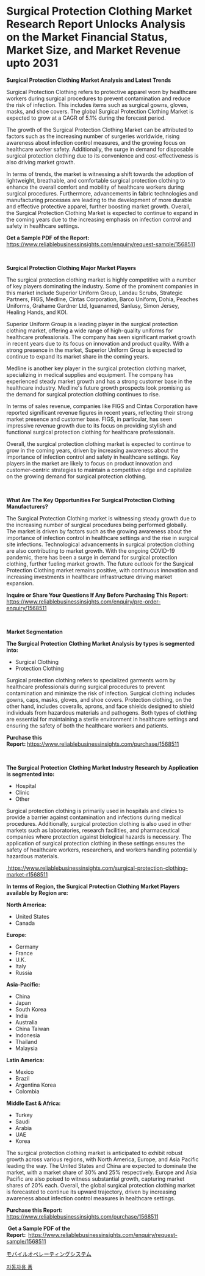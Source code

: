 <p><h1>Surgical Protection Clothing Market Research Report Unlocks Analysis on the Market Financial Status, Market Size, and Market Revenue upto 2031</h1></p><p><strong>Surgical Protection Clothing Market Analysis and Latest Trends</strong></p>
<p><p>Surgical Protection Clothing refers to protective apparel worn by healthcare workers during surgical procedures to prevent contamination and reduce the risk of infection. This includes items such as surgical gowns, gloves, masks, and shoe covers. The global Surgical Protection Clothing Market is expected to grow at a CAGR of 5.1% during the forecast period.</p><p>The growth of the Surgical Protection Clothing Market can be attributed to factors such as the increasing number of surgeries worldwide, rising awareness about infection control measures, and the growing focus on healthcare worker safety. Additionally, the surge in demand for disposable surgical protection clothing due to its convenience and cost-effectiveness is also driving market growth.</p><p>In terms of trends, the market is witnessing a shift towards the adoption of lightweight, breathable, and comfortable surgical protection clothing to enhance the overall comfort and mobility of healthcare workers during surgical procedures. Furthermore, advancements in fabric technologies and manufacturing processes are leading to the development of more durable and effective protective apparel, further boosting market growth. Overall, the Surgical Protection Clothing Market is expected to continue to expand in the coming years due to the increasing emphasis on infection control and safety in healthcare settings.</p></p>
<p><strong>Get a Sample PDF of the Report:&nbsp;</strong> <a href="https://www.reliablebusinessinsights.com/enquiry/request-sample/1568511">https://www.reliablebusinessinsights.com/enquiry/request-sample/1568511</a></p>
<p>&nbsp;</p>
<p><strong>Surgical Protection Clothing Major Market Players</strong></p>
<p><p>The surgical protection clothing market is highly competitive with a number of key players dominating the industry. Some of the prominent companies in this market include Superior Uniform Group, Landau Scrubs, Strategic Partners, FIGS, Medline, Cintas Corporation, Barco Uniform, Dohia, Peaches Uniforms, Grahame Gardner Ltd, Iguanamed, Sanlusy, Simon Jersey, Healing Hands, and KOI.</p><p>Superior Uniform Group is a leading player in the surgical protection clothing market, offering a wide range of high-quality uniforms for healthcare professionals. The company has seen significant market growth in recent years due to its focus on innovation and product quality. With a strong presence in the market, Superior Uniform Group is expected to continue to expand its market share in the coming years.</p><p>Medline is another key player in the surgical protection clothing market, specializing in medical supplies and equipment. The company has experienced steady market growth and has a strong customer base in the healthcare industry. Medline's future growth prospects look promising as the demand for surgical protection clothing continues to rise.</p><p>In terms of sales revenue, companies like FIGS and Cintas Corporation have reported significant revenue figures in recent years, reflecting their strong market presence and customer base. FIGS, in particular, has seen impressive revenue growth due to its focus on providing stylish and functional surgical protection clothing for healthcare professionals.</p><p>Overall, the surgical protection clothing market is expected to continue to grow in the coming years, driven by increasing awareness about the importance of infection control and safety in healthcare settings. Key players in the market are likely to focus on product innovation and customer-centric strategies to maintain a competitive edge and capitalize on the growing demand for surgical protection clothing.</p></p>
<p>&nbsp;</p>
<p><strong>What Are The Key Opportunities For Surgical Protection Clothing Manufacturers?</strong></p>
<p><p>The Surgical Protection Clothing market is witnessing steady growth due to the increasing number of surgical procedures being performed globally. The market is driven by factors such as the growing awareness about the importance of infection control in healthcare settings and the rise in surgical site infections. Technological advancements in surgical protection clothing are also contributing to market growth. With the ongoing COVID-19 pandemic, there has been a surge in demand for surgical protection clothing, further fueling market growth. The future outlook for the Surgical Protection Clothing market remains positive, with continuous innovation and increasing investments in healthcare infrastructure driving market expansion.</p></p>
<p><strong>Inquire or Share Your Questions If Any Before Purchasing This Report:</strong> <a href="https://www.reliablebusinessinsights.com/enquiry/pre-order-enquiry/1568511">https://www.reliablebusinessinsights.com/enquiry/pre-order-enquiry/1568511</a></p>
<p>&nbsp;</p>
<p><strong>Market Segmentation</strong></p>
<p><strong>The Surgical Protection Clothing Market Analysis by types is segmented into:</strong></p>
<p><ul><li>Surgical Clothing</li><li>Protection Clothing</li></ul></p>
<p><p>Surgical protection clothing refers to specialized garments worn by healthcare professionals during surgical procedures to prevent contamination and minimize the risk of infection. Surgical clothing includes gowns, caps, masks, gloves, and shoe covers. Protection clothing, on the other hand, includes coveralls, aprons, and face shields designed to shield individuals from hazardous materials and pathogens. Both types of clothing are essential for maintaining a sterile environment in healthcare settings and ensuring the safety of both the healthcare workers and patients.</p></p>
<p><strong>Purchase this Report:&nbsp;</strong><a href="https://www.reliablebusinessinsights.com/purchase/1568511">https://www.reliablebusinessinsights.com/purchase/1568511</a></p>
<p>&nbsp;</p>
<p><strong>The Surgical Protection Clothing Market Industry Research by Application is segmented into:</strong></p>
<p><ul><li>Hospital</li><li>Clinic</li><li>Other</li></ul></p>
<p><p>Surgical protection clothing is primarily used in hospitals and clinics to provide a barrier against contamination and infections during medical procedures. Additionally, surgical protection clothing is also used in other markets such as laboratories, research facilities, and pharmaceutical companies where protection against biological hazards is necessary. The application of surgical protection clothing in these settings ensures the safety of healthcare workers, researchers, and workers handling potentially hazardous materials.</p></p>
<p><a href="https://www.reliablebusinessinsights.com/surgical-protection-clothing-market-r1568511">&nbsp;https://www.reliablebusinessinsights.com/surgical-protection-clothing-market-r1568511</a></p>
<p><strong>In terms of Region, the Surgical Protection Clothing Market Players available by Region are:</strong></p>
<p>
    <p> <strong> North America: </strong>
        <ul>
            <li>United States</li>
            <li>Canada</li>
        </ul>
        </p> 
    <p> <strong> Europe: </strong>
        <ul>
            <li>Germany</li>
            <li>France</li>
            <li>U.K.</li>
            <li>Italy</li>
            <li>Russia</li>
        </ul>
        </p> 
    <p> <strong> Asia-Pacific: </strong>
        <ul>
            <li>China</li>
            <li>Japan</li>
            <li>South Korea</li>
            <li>India</li>
            <li>Australia</li>
            <li>China Taiwan</li>
            <li>Indonesia</li>
            <li>Thailand</li>
            <li>Malaysia</li>
        </ul>
        </p> 
    <p> <strong> Latin America: </strong>
        <ul>
            <li>Mexico</li>
            <li>Brazil</li>
            <li>Argentina Korea</li>
            <li>Colombia</li>
        </ul>
        </p> 
    <p> <strong> Middle East & Africa: </strong>
        <ul>
            <li>Turkey</li>
            <li>Saudi</li>
            <li>Arabia</li>
            <li>UAE</li>
            <li>Korea</li>
        </ul>
    </p>
    </p>
<p><p>The surgical protection clothing market is anticipated to exhibit robust growth across various regions, with North America, Europe, and Asia Pacific leading the way. The United States and China are expected to dominate the market, with a market share of 30% and 25% respectively. Europe and Asia Pacific are also poised to witness substantial growth, capturing market shares of 20% each. Overall, the global surgical protection clothing market is forecasted to continue its upward trajectory, driven by increasing awareness about infection control measures in healthcare settings.</p></p>
<p><strong>Purchase this Report: </strong><a href="https://www.reliablebusinessinsights.com/purchase/1568511">https://www.reliablebusinessinsights.com/purchase/1568511</a></p>
<p>&nbsp;<strong>Get a Sample PDF of the Report:&nbsp;&nbsp;</strong><a href="https://www.reliablebusinessinsights.com/enquiry/request-sample/1568511">https://www.reliablebusinessinsights.com/enquiry/request-sample/1568511</a></p>
<p><strong></strong></p>
<p><p><a href="https://github.com/pepo3k/Market-Research-Report-List-2/blob/main/7520608182684.md">モバイルオペレーティングシステム</a></p><p><a href="https://github.com/vss5505pa7z1p/Market-Research-Report-List-3/blob/main/1354159185489.md">자동차용 폼</a></p></p>